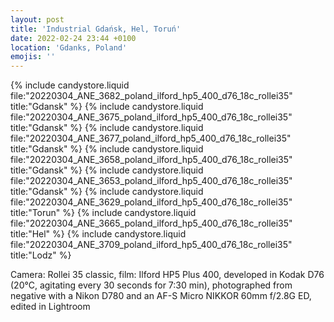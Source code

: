 ```yaml
---
layout: post
title: 'Industrial Gdańsk, Hel, Toruń'
date: 2022-02-24 23:44 +0100
location: 'Gdanks, Poland'
emojis: ''
---
```


{% include candystore.liquid file:"20220304_ANE_3682_poland_ilford_hp5_400_d76_18c_rollei35" title:"Gdansk" %}
{% include candystore.liquid file:"20220304_ANE_3675_poland_ilford_hp5_400_d76_18c_rollei35" title:"Gdansk" %}
{% include candystore.liquid file:"20220304_ANE_3677_poland_ilford_hp5_400_d76_18c_rollei35" title:"Gdansk" %}
{% include candystore.liquid file:"20220304_ANE_3658_poland_ilford_hp5_400_d76_18c_rollei35" title:"Gdansk" %}
{% include candystore.liquid file:"20220304_ANE_3653_poland_ilford_hp5_400_d76_18c_rollei35" title:"Gdansk" %}
{% include candystore.liquid file:"20220304_ANE_3629_poland_ilford_hp5_400_d76_18c_rollei35" title:"Torun" %}
{% include candystore.liquid file:"20220304_ANE_3665_poland_ilford_hp5_400_d76_18c_rollei35" title:"Hel" %}
{% include candystore.liquid file:"20220304_ANE_3709_poland_ilford_hp5_400_d76_18c_rollei35" title:"Lodz" %}

Camera: Rollei 35 classic, film: Ilford HP5 Plus 400, developed in Kodak D76 (20°C, agitating every 30 seconds for 7:30 min), photographed from negative with a Nikon D780 and an AF-S Micro NIKKOR 60mm f/2.8G ED, edited in Lightroom
